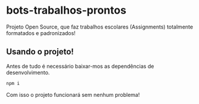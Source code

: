 # bots-trabalhos-prontos

Projeto Open Source, que faz trabalhos escolares (Assignments) totalmente formatados e padronizados!

## Usando o projeto!

Antes de tudo é necessário baixar-mos as dependências de desenvolvimento.

``` js
npm i
```

Com isso o projeto funcionará sem nenhum problema!
